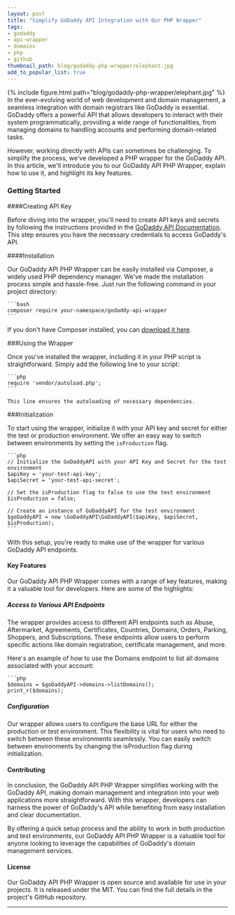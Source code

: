 ```yaml
---
layout: post
title: "Simplify GoDaddy API Integration with Our PHP Wrapper"
tags:
- godaddy
- api-wrapper
- domains
- php
- github
thumbnail_path: blog/godaddy-php-wrapper/elephant.jpg
add_to_popular_list: true
---
```


{% include figure.html path="blog/godaddy-php-wrapper/elephant.jpg" %}
In the ever-evolving world of web development and domain management, a seamless integration with domain registrars like 
GoDaddy is essential. GoDaddy offers a powerful API that allows developers to interact with their system programmatically, 
providing a wide range of functionalities, from managing domains to handling accounts and performing domain-related tasks.

However, working directly with APIs can sometimes be challenging. To simplify the process, we've developed a PHP wrapper 
for the GoDaddy API. In this article, we'll introduce you to our GoDaddy API PHP Wrapper, explain how to use it, and highlight its key features.

### Getting Started

####Creating API Key 

Before diving into the wrapper, you'll need to create API keys and secrets by following the instructions provided in the [GoDaddy API Documentation](https://developer.godaddy.com/doc). This step ensures you have the necessary credentials to access GoDaddy's API.

####Installation

Our GoDaddy API PHP Wrapper can be easily installed via Composer, a widely used PHP dependency manager. We've made the installation process simple and hassle-free. Just run the following command in your project directory:

    ```bash
    composer require your-namespace/godaddy-api-wrapper
    ```
If you don't have Composer installed, you can [download it here](https://getcomposer.org/download/).

###Using the Wrapper 

Once you've installed the wrapper, including it in your PHP script is straightforward. Simply add the following line to your script:



    ```php
    require 'vendor/autoload.php';
    ```

    This line ensures the autoloading of necessary dependencies.

###Initialization

To start using the wrapper, initialize it with your API key and secret for either the test or production environment. We offer an easy way to switch between environments by setting the `isProduction` flag. 

    ```php
    // Initialize the GoDaddyAPI with your API Key and Secret for the test environment
    $apiKey = 'your-test-api-key';
    $apiSecret = 'your-test-api-secret';
    
    // Set the isProduction flag to false to use the test environment
    $isProduction = false;
    
    // Create an instance of GoDaddyAPI for the test environment
    $goDaddyAPI = new \GoDaddyAPI\GoDaddyAPI($apiKey, $apiSecret, $isProduction);
    ```

With this setup, you're ready to make use of the wrapper for various GoDaddy API endpoints.

#### Key Features

Our GoDaddy API PHP Wrapper comes with a range of key features, making it a valuable tool for developers. Here are some of the highlights:

##### Access to Various API Endpoints

The wrapper provides access to different API endpoints such as Abuse, Aftermarket, Agreements, Certificates, Countries, Domains, Orders, Parking, Shoppers, and Subscriptions. These endpoints allow users to perform specific actions like domain registration, certificate management, and more.

Here's an example of how to use the Domains endpoint to list all domains associated with your account:

    ```php
    $domains = $goDaddyAPI->domains->listDomains();
    print_r($domains);
    
##### Configuration

Our wrapper allows users to configure the base URL for either the production or test environment. This flexibility is vital for users who need to switch between these environments seamlessly. You can easily switch between environments by changing the isProduction flag during initialization.

#### Contributing

In conclusion, the GoDaddy API PHP Wrapper simplifies working with the GoDaddy API, making domain management and integration into your web applications more straightforward. With this wrapper, developers can harness the power of GoDaddy's API while benefiting from easy installation and clear documentation.

By offering a quick setup process and the ability to work in both production and test environments, our GoDaddy API PHP Wrapper is a valuable tool for anyone looking to leverage the capabilities of GoDaddy's domain management services.

#### License

Our GoDaddy API PHP Wrapper is open source and available for use in your projects. It is released under the MIT. You can find the full details in the project's GitHub repository.

---


